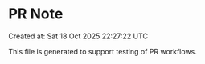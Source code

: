 # PR Note

Created at: Sat 18 Oct 2025 22:27:22 UTC

This file is generated to support testing of PR workflows.
